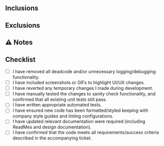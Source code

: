 
## Inclusions
<!-- List key features, functionalities, or changes included in this PR. -->

## Exclusions
<!-- Mention any functionality that was intentionally left out (and why). -->

## **⚠️ Notes**  
<!-- Additional notes, dependencies, or warnings. -->
<!-- - 🚨 **Dependent on:** `bug/JAE-123` (Merge that PR first before review) -->
<!-- - ⏳ **Known Issues:** XYZ issue still under investigation -->

## Checklist
- [ ] I have removed all deadcode and/or unnecessary logging/debugging functionality.
- [ ] I have included screenshots or GIFs to highlight UI/UX changes.
- [ ] I have reverted any temporary changes I made during development.
- [ ] I have manually tested the changes to sanity check functionality, and confirmed that all existing unit tests still pass.
- [ ] I have written appropriate automated tests.
- [ ] I have ensured new code has been formatted/styled keeping with company style guides and linting configurations.
- [ ] I have updated relevant documentation were required (including ReadMes and design documentation).
- [ ] I have confirmed that the code meets all requirements/success criteria described in the accompanying ticket.